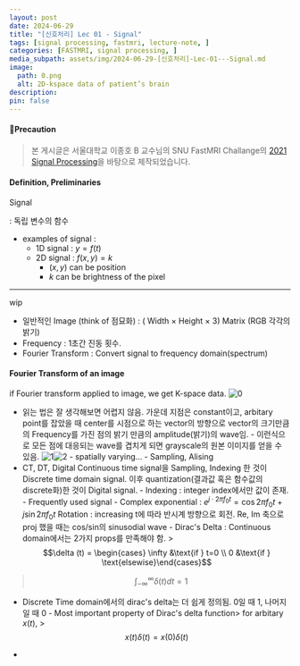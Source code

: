 ```yaml
---
layout: post
date: 2024-06-29
title: "[신호처리] Lec 01 - Signal"
tags: [signal processing, fastmri, lecture-note, ]
categories: [FASTMRI, signal processing, ]
media_subpath: assets/img/2024-06-29-[신호처리]-Lec-01---Signal.md
image:
  path: 0.png
  alt: 2D-kspace data of patient’s brain
description:  
pin: false
---
```




#### 📢Precaution


> 본 게시글은 서울대학교 이종호 B 교수님의 SNU FastMRI Challange의 [2021 Signal Processing](https://www.youtube.com/playlist?list=PLZjIfJn3RN8si1ohhmSoWgH4VYLPwIW84)을 바탕으로 제작되었습니다.



#### Definition, Preliminaries



Signal


: 독립 변수의 함수

- examples of signal :
	- 1D signal : $y=f(t)$
	- 2D signal : $f(x,y) = k$
		- $(x,y)$ can be position
		- $k$ can be brightness of the pixel

---


wip



- 일반적인 Image (think of 점묘화) : ( Width $\times$ Height $\times$ 3) Matrix (RGB 각각의 밝기)
- Frequency : 1초간 진동 횟수. 
- Fourier Transform : Convert signal to frequency domain(spectrum)

#### Fourier Transform of an image
 if Fourier transform applied to image, we get K-space data.
 ![0](/0.png)
  - 읽는 법은 잘 생각해보면 어렵지 않음. 가운데 지점은 constant이고, arbitary point를 잡았을 때 center를 시점으로 하는 vector의 방향으로 vector의 크기만큼의 Frequency를 가진 점의 밝기 만큼의 amplitude(밝기)의 wave임.   - 이런식으로 모든 점에 대응되는 wave를 겹치게 되면 grayscale의 원본 이미지를 얻을 수 있음. ![1](/1.png)![2](/2.png)    - spatially varying...  - Sampling, Alising
- CT, DT, Digital Continuous time signal을 Sampling, Indexing 한 것이 Discrete time domain signal.  이후 quantization(결과값 혹은 함수값의 discrete화)한 것이 Digital signal.   - Indexing : integer index에서만 값이 존재.   - Frequently used signal   - Complex exponential : $e^{j\cdot 2\pi f_0 t} = \cos{2\pi f_0 t} + j\sin{2\pi f_0 t}$    Rotation : increasing t에 따라 반시계 방향으로 회전. Re, Im 축으로 proj 했을 때는 cos/sin의 sinusodial wave   - Dirac's Delta : Continuous domain에서는 2가지 props를 만족해야 함.  >$$\delta (t) = \begin{cases}   \infty &\text{if } t=0 \\   0 &\text{if } \text{elsewise}\end{cases}$$
 >$$\int_{-\infty}^\infty \delta (t) dt = 1$$
  - Discrete Time domain에서의 dirac's delta는 더 쉽게 정의됨. 0일 때 1, 나머지일 때 0  - Most important property of Dirac's delta function> for arbitary $x(t)$, >$$x(t)\delta(t) = x(0)\delta(t)$$ 

- 
